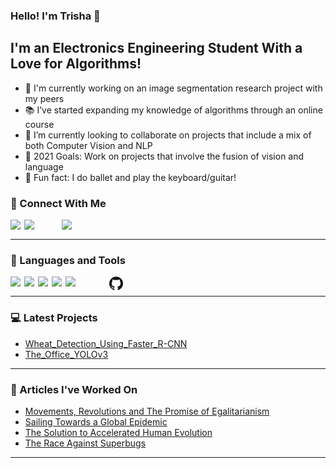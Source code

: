 ### Hello! I'm Trisha 👋

## I'm an Electronics Engineering Student With a Love for Algorithms!
- 🔬 I'm currently working on an image segmentation research project with my peers
- 📚 I’ve started expanding my knowledge of algorithms through an online course
- 👯 I’m currently looking to collaborate on projects that include a mix of both Computer Vision and NLP
- 📝 2021 Goals: Work on projects that involve the fusion of vision and language
- 🎵 Fun fact: I do ballet and play the keyboard/guitar!

### 🙌 Connect With Me

   [1]: https://www.linkedin.com/in/trisha-anil/
   [2]: https://www.kaggle.com/trishaanil
   [3]: https://www.hackerrank.com/trishaviking
   [<img align="left" width="22px" src="https://cdn.jsdelivr.net/npm/simple-icons@v3/icons/linkedin.svg" />][1]
   [<img align="left" width="60px" src="https://upload.wikimedia.org/wikipedia/commons/7/7c/Kaggle_logo.png" />][2]
   [<img align="left" width="22px" src="https://upload.wikimedia.org/wikipedia/commons/thumb/4/40/HackerRank_Icon-1000px.png/330px-HackerRank_Icon-1000px.png" />][3]
   
<br />

---

### 🔧 Languages and Tools

   <img align="left" width="22px" src="https://github.com/isocpp/logos/blob/master/cpp_logo.svg" />
   <img align="left" width="22px" src="https://upload.wikimedia.org/wikipedia/commons/c/c3/Python-logo-notext.svg" />
   <img align="left" width="22px" src="https://github.com/valohai/ml-logos/blob/master/tensorflow-tf.svg" />
   <img align="left" width="22px" src="https://github.com/valohai/ml-logos/blob/master/keras.svg" />
   <img align="left" width="70px" src="https://github.com/valohai/ml-logos/blob/master/pytorch.svg" />
   <img align="left" width="22px" src="https://raw.githubusercontent.com/github/explore/78df643247d429f6cc873026c0622819ad797942/topics/github/github.png" />
   
<br />

---

### 💻 Latest Projects
<!-- BLOG-POST-LIST:START -->
- [Wheat_Detection_Using_Faster_R-CNN](https://github.com/trisha-c-a/Wheat_Detection_Using_Faster_R-CNN)
- [The_Office_YOLOv3](https://github.com/trisha-c-a/The_Office_YOLOv3)
<!-- BLOG-POST-LIST:END -->

---

### 📕 Articles I've Worked On
<!-- BLOG-POST-LIST:START -->
- [Movements, Revolutions and The Promise of Egalitarianism](https://themitpost.com/movements-revolutions-promise-egalitarianism/)
- [Sailing Towards a Global Epidemic](https://themitpost.com/sailing-towards-global-epidemic/)
- [The Solution to Accelerated Human Evolution](https://themitpost.com/solution-accelerated-human-evolution/)
- [The Race Against Superbugs](https://themitpost.com/the-race-against-superbugs/)
<!-- BLOG-POST-LIST:END -->

---
